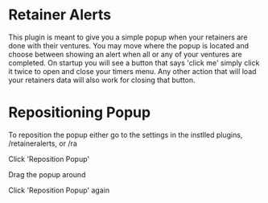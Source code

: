 # Retainer Alerts

This plugin is meant to give you a simple popup when your retainers are done with their ventures.
You may move where the popup is located and choose between showing an alert when all or any of your ventures are completed.
On startup you will see a button that says 'click me' simply click it twice to open and close your timers menu.
Any other action that will load your retainers data will also work for closing that button.


# Repositioning Popup
To reposition the popup either go to the settings in the instlled plugins, /retaineralerts, or /ra

Click 'Reposition Popup'

Drag the popup around

Click 'Reposition Popup' again